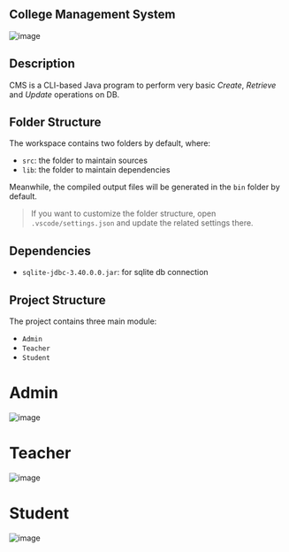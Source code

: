 ## College Management System

![image](https://user-images.githubusercontent.com/39593927/209464509-486bdea9-da55-42c6-9ed5-ab450fd0bb44.png)

## Description

CMS is a CLI-based Java program to perform very basic *Create*, *Retrieve* and *Update* operations on DB.

## Folder Structure

The workspace contains two folders by default, where:

- `src`: the folder to maintain sources
- `lib`: the folder to maintain dependencies

Meanwhile, the compiled output files will be generated in the `bin` folder by default.

> If you want to customize the folder structure, open `.vscode/settings.json` and update the related settings there.

## Dependencies

- `sqlite-jdbc-3.40.0.0.jar`: for sqlite db connection

## Project Structure

The project contains three main module:

- `Admin`
- `Teacher`
- `Student`

# Admin

![image](https://user-images.githubusercontent.com/39593927/209464822-8342221c-407f-4f02-a3ad-e002c0b1b826.png)

# Teacher

![image](https://user-images.githubusercontent.com/39593927/209464841-5b9516c1-c248-4560-918c-51bb4dba5f72.png)

# Student

![image](https://user-images.githubusercontent.com/39593927/209464872-a79ded3a-9ae2-417e-b6b2-693233ef5b7a.png)

